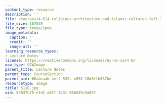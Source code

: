 ```yaml
---
content_type: resource
description: ''
file: /courses/4-614-religious-architecture-and-islamic-cultures-fall-2002/53837b75e1d1a07f343103b849c9a657_5118.jpg
file_size: 107039
file_type: image/jpeg
image_metadata:
  caption: ''
  credit: ''
  image-alt: ''
learning_resource_types:
- Lecture Notes
license: https://creativecommons.org/licenses/by-nc-sa/4.0/
ocw_type: OCWImage
parent_title: Lecture Notes
parent_type: CourseSection
parent_uid: 68abeaab-4eff-532c-e858-18d3ffb567bd
resourcetype: Image
title: 5118.jpg
uid: 53837b75-e1d1-a07f-3431-03b849c9a657
---
```

